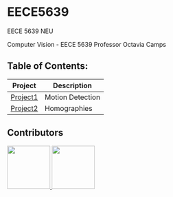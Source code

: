 # EECE5639
EECE 5639 NEU

Computer Vision - EECE 5639
Professor Octavia Camps

## Table of Contents:
| Project                          | Description                            |
|----------------------------------|----------------------------------------|
| [Project1][1]                    | Motion Detection                       |
| [Project2][2]                    | Homographies                           |



[1]: https://github.com/vegetablesB/EECE5639/tree/main/Project1
[2]: https://github.com/vegetablesB/EECE5639/tree/main/Project2

## Contributors

<a href="https://github.com/vegetablesB">
  <img src="https://avatars.githubusercontent.com/u/44360183?v=4" height = 100/>
</a>

<a href="https://github.com/kairos-cmd">
  <img src="https://avatars.githubusercontent.com/u/114029504?v=4" height = 100/>
</a>
